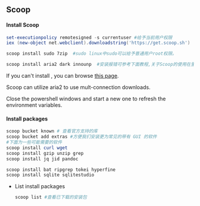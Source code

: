 ## Scoop

#### Install Scoop

```powershell
set-executionpolicy remotesigned -s currentuser #给予当前用户权限
iex (new-object net.webclient).downloadstring('https://get.scoop.sh')

scoop install sudo 7zip  #sudo linux中sudo可以给予普通用户root权限。

scoop install aria2 dark innounp  #安装报错可参考下面教程,关于Scoop的使用在里面也有介绍，此时还没有使用成功。
```

If you can't install , you can browse [this page](https://hackettyu.com/2020-05-07-windows-scoop/#scoop-bucket).

Scoop can utilize aria2 to use mult-connection downloads.

Close the powershell windows and start a new one to refresh the environment variables.

#### Install packages

```powershell
scoop bucket known # 查看官方支持的库
scoop bucket add extras #方便我们安装更为常见的带有 GUI 的软件
#下面为一些可能需要的软件
scoop install curl wget
scoop install gzip unzip grep
scoop install jq jid pandoc

scoop install bat ripgrep tokei hyperfine
scoop install sqlite sqlitestudio

```

- List install packages

  ```powershell
  scoop list #查看已下载的安装包
  ```

  